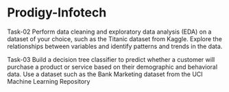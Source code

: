 # Prodigy-Infotech

Task-02
Perform data cleaning and exploratory data analysis (EDA) on a dataset of your choice, such as the Titanic dataset from Kaggle. Explore the relationships between variables and identify patterns and trends in the data.

Task-03
Build a decision tree classifier to predict whether a customer will purchase a product or service based on their demographic and behavioral data. Use a dataset such as the Bank Marketing dataset from the UCI Machine Learning Repository

